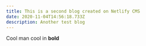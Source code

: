 ```yaml
---
title: This is a second blog created on Netlify CMS
date: 2020-11-04T14:56:18.733Z
description: Another test blog
---
```

Cool man cool in **bold**